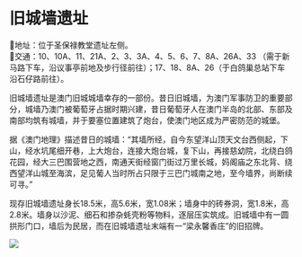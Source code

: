 # 旧城墙遗址  
📍地址：位于圣保禄教堂遗址左侧。  
🚌交通：10、10A、11、21A、2、3、3A、4、5、6、7、8A、26A、33 （需于新马路下车，沿议事亭前地及步行径前往）；17、18、8A、26（于白鸽巢总站下车沿石仔路前往）。  

旧城墙遗址是澳门旧城城墙幸存的一部份。昔日旧城墙，为澳门军事防卫的重要部分，城墙乃澳门被葡萄牙占据时期兴建，昔日葡萄牙人在澳门半岛的北部、东部及南部均筑有城墙，并于要塞位置建筑了炮台，使澳门地区成为严密防范的城堡。  

 据《澳门地理》描述昔日的城墙：“其墙所经，自今东望洋山顶天文台西侧起，下山，经水坑尾细开巷，上大炮台，连接大炮台城，复下山，再接慈幼院，北绕白鸽花园，经大三巴围营地之西，南通天街经窗门街过万里长城，妈阁庙之东北背、绕西望洋山城至海滨，足见葡人当时所占只限于三巴门城南之地，至今墙界，尚断续可寻。”  

现存旧城墙遗址身长18.5米，高5.6米，宽1.08米；墙身中的砖券洞，宽1.8米，高2.8米。墙身以沙泥、细石和掺杂蚝壳粉等物料，逐层压实筑成。旧城墙中有一圆拱形门口，墙后为民居，而在旧城墙遗址末端有一“梁永馨香庄”的旧招牌。  

![](https://raw.gitmirror.com/szqq0512/Pic/main/img/202201212154661.png)  
